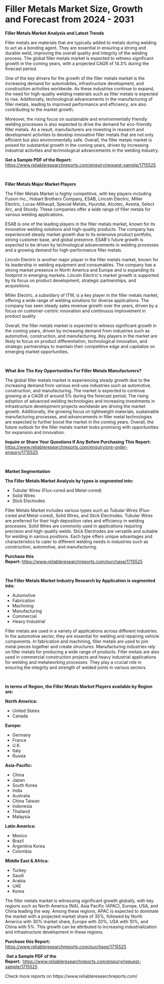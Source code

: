 <p><h1>Filler Metals Market Size, Growth and Forecast from 2024 - 2031</h1></p><p><strong>Filler Metals Market Analysis and Latest Trends</strong></p>
<p><p>Filler metals are materials that are typically added to metals during welding to act as a bonding agent. They are essential in ensuring a strong and durable weld, improving the overall quality and integrity of the welding process. The global filler metals market is expected to witness significant growth in the coming years, with a projected CAGR of 14.3% during the forecast period.</p><p>One of the key drivers for the growth of the filler metals market is the increasing demand for automobiles, infrastructure development, and construction activities worldwide. As these industries continue to expand, the need for high-quality welding materials such as filler metals is expected to rise. Additionally, technological advancements in the manufacturing of filler metals, leading to improved performance and efficiency, are also contributing to the market growth.</p><p>Moreover, the rising focus on sustainable and environmentally friendly welding processes is also expected to drive the demand for eco-friendly filler metals. As a result, manufacturers are investing in research and development activities to develop innovative filler metals that are not only efficient but also environmentally safe. Overall, the filler metals market is poised for substantial growth in the coming years, driven by increasing industrial activities and technological advancements in the welding industry.</p></p>
<p><strong>Get a Sample PDF of the Report:&nbsp;</strong> <a href="https://www.reliableresearchreports.com/enquiry/request-sample/1715525">https://www.reliableresearchreports.com/enquiry/request-sample/1715525</a></p>
<p>&nbsp;</p>
<p><strong>Filler Metals Major Market Players</strong></p>
<p><p>The Filler Metals Market is highly competitive, with key players including Fusion Inc., Hobart Brothers Company, ESAB, Lincoln Electric, Miller Electric, Lucas-Milhaupt, Special Metals, Hyundai, Alcotec, Avesta, Select Arc, and Stoody. These companies offer a wide range of filler metals for various welding applications.</p><p>ESAB is one of the leading players in the filler metals market, known for its innovative welding solutions and high-quality products. The company has experienced steady market growth due to its extensive product portfolio, strong customer base, and global presence. ESAB's future growth is expected to be driven by technological advancements in welding processes and a growing demand for high-performance filler metals.</p><p>Lincoln Electric is another major player in the filler metals market, known for its leadership in welding equipment and consumables. The company has a strong market presence in North America and Europe and is expanding its footprint in emerging markets. Lincoln Electric's market growth is supported by its focus on product development, strategic partnerships, and acquisitions.</p><p>Miller Electric, a subsidiary of ITW, is a key player in the filler metals market, offering a wide range of welding solutions for diverse applications. The company has seen steady sales revenue growth over the years, driven by a focus on customer-centric innovation and continuous improvement in product quality.</p><p>Overall, the filler metals market is expected to witness significant growth in the coming years, driven by increasing demand from industries such as automotive, construction, and manufacturing. Key players in the market are likely to focus on product differentiation, technological innovation, and strategic partnerships to maintain their competitive edge and capitalize on emerging market opportunities.</p></p>
<p>&nbsp;</p>
<p><strong>What Are The Key Opportunities For Filler Metals Manufacturers?</strong></p>
<p><p>The global filler metals market is experiencing steady growth due to the increasing demand from various end-use industries such as automotive, construction, and manufacturing. The market is expected to continue growing at a CAGR of around 5% during the forecast period. The rising adoption of advanced welding technologies and increasing investments in infrastructure development projects worldwide are driving the market growth. Additionally, the growing focus on lightweight materials, sustainable manufacturing processes, and advancements in filler metal technologies are expected to further boost the market in the coming years. Overall, the future outlook for the filler metals market looks promising with opportunities for expansion and innovation.</p></p>
<p><strong>Inquire or Share Your Questions If Any Before Purchasing This Report:</strong> <a href="https://www.reliableresearchreports.com/enquiry/pre-order-enquiry/1715525">https://www.reliableresearchreports.com/enquiry/pre-order-enquiry/1715525</a></p>
<p>&nbsp;</p>
<p><strong>Market Segmentation</strong></p>
<p><strong>The Filler Metals Market Analysis by types is segmented into:</strong></p>
<p><ul><li>Tubular Wires (Flux-cored and Metal-cored)</li><li>Solid Wires</li><li>Stick Electrodes</li></ul></p>
<p><p>Filler Metals Market includes various types such as Tubular Wires (Flux-cored and Metal-cored), Solid Wires, and Stick Electrodes. Tubular Wires are preferred for their high deposition rates and efficiency in welding processes. Solid Wires are commonly used in applications requiring precision and high-quality welds. Stick Electrodes are versatile and suitable for welding in various positions. Each type offers unique advantages and characteristics to cater to different welding needs in industries such as construction, automotive, and manufacturing.</p></p>
<p><strong>Purchase this Report:&nbsp;</strong><a href="https://www.reliableresearchreports.com/purchase/1715525">https://www.reliableresearchreports.com/purchase/1715525</a></p>
<p>&nbsp;</p>
<p><strong>The Filler Metals Market Industry Research by Application is segmented into:</strong></p>
<p><ul><li>Automotive</li><li>Fabrication</li><li>Machining</li><li>Manufacturing</li><li>Commercial</li><li>Heavy Industrial</li></ul></p>
<p><p>Filler metals are used in a variety of applications across different industries. In the automotive sector, they are essential for welding and repairing vehicle components. In fabrication and machining, filler metals are used to join metal pieces together and create structures. Manufacturing industries rely on filler metals for producing a wide range of products. Filler metals are also used in commercial construction projects and heavy industrial applications for welding and metalworking processes. They play a crucial role in ensuring the integrity and strength of welded joints in various sectors.</p></p>
<p>&nbsp;</p>
<p><strong>In terms of Region, the Filler Metals Market Players available by Region are:</strong></p>
<p>
    <p> <strong> North America: </strong>
        <ul>
            <li>United States</li>
            <li>Canada</li>
        </ul>
        </p> 
    <p> <strong> Europe: </strong>
        <ul>
            <li>Germany</li>
            <li>France</li>
            <li>U.K.</li>
            <li>Italy</li>
            <li>Russia</li>
        </ul>
        </p> 
    <p> <strong> Asia-Pacific: </strong>
        <ul>
            <li>China</li>
            <li>Japan</li>
            <li>South Korea</li>
            <li>India</li>
            <li>Australia</li>
            <li>China Taiwan</li>
            <li>Indonesia</li>
            <li>Thailand</li>
            <li>Malaysia</li>
        </ul>
        </p> 
    <p> <strong> Latin America: </strong>
        <ul>
            <li>Mexico</li>
            <li>Brazil</li>
            <li>Argentina Korea</li>
            <li>Colombia</li>
        </ul>
        </p> 
    <p> <strong> Middle East & Africa: </strong>
        <ul>
            <li>Turkey</li>
            <li>Saudi</li>
            <li>Arabia</li>
            <li>UAE</li>
            <li>Korea</li>
        </ul>
    </p>
    </p>
<p><p>The filler metals market is witnessing significant growth globally, with key regions such as North America (NA), Asia Pacific (APAC), Europe, USA, and China leading the way. Among these regions, APAC is expected to dominate the market with a projected market share of 35%, followed by North America with 30% market share, Europe with 20%, USA with 10%, and China with 5%. This growth can be attributed to increasing industrialization and infrastructure development in these regions.</p></p>
<p><strong>Purchase this Report: </strong><a href="https://www.reliableresearchreports.com/purchase/1715525">https://www.reliableresearchreports.com/purchase/1715525</a></p>
<p>&nbsp;<strong>Get a Sample PDF of the Report:&nbsp;&nbsp;</strong><a href="https://www.reliableresearchreports.com/enquiry/request-sample/1715525">https://www.reliableresearchreports.com/enquiry/request-sample/1715525</a></p>
<p><strong></strong></p>
<p>Check more reports on https://www.reliableresearchreports.com/</p>